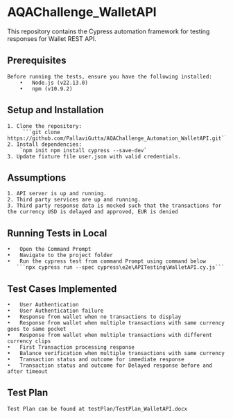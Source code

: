 # AQAChallenge_WalletAPI
  This repository contains the Cypress automation framework for testing responses for Wallet REST API.
## Prerequisites
    Before running the tests, ensure you have the following installed:
        •	Node.js (v22.13.0)
        •	npm (v10.9.2)
## Setup and Installation
    1. Clone the repository:
         ```git clone https://github.com/PallaviGutta/AQAChallenge_Automation_WalletAPI.git```
    2. Install dependencies:
        `npm init npm install cypress --save-dev`
    3. Update fixture file user.json with valid credentials.
## Assumptions
    1. API server is up and running.
    2. Third party services are up and running.
    3. Third party response data is mocked such that the transactions for the currency USD is delayed and approved, EUR is denied
## Running Tests in Local
    •	Open the Command Prompt
    •	Navigate to the project folder
    •	Run the cypress test from command Prompt using command below 
       ```npx cypress run --spec cypress\e2e\APITesting\WalletAPI.cy.js```
## Test Cases Implemented
    •	User Authentication
    •	User Authentication failure
    •	Response from wallet when no transactions to display
    •	Response from wallet when multiple transactions with same currency goes to same pocket
    •	Response from wallet when multiple transactions with different currency clips
    •	First Transaction processing response 
    •	Balance verification when multiple transactions with same currency
    •	Transaction status and outcome for immediate response
    •	Transaction status and outcome for Delayed response before and after timeout
 ## Test Plan   
    Test Plan can be found at testPlan/TestPlan_WalletAPI.docx
